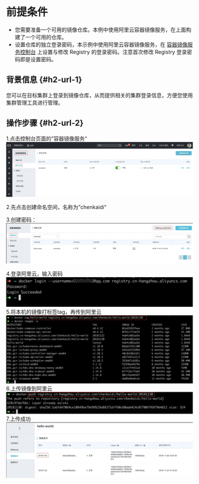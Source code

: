 # 前提条件

* 您需要准备一个可用的镜像仓库。本例中使用阿里云容器镜像服务，在上面构建了一个可用的仓库。
* 设置仓库的独立登录密码，本示例中使用阿里云容器镜像服务，在
  [容器镜像服务控制台](https://cr.console.aliyun.com/)
  上设置与修改 Registry 的登录密码。注意首次修改 Registry 登录密码即是设置密码。

## 背景信息 {#h2-url-1}

您可以在目标集群上登录到镜像仓库，从而提供相关的集群登录信息，方便您使用集群管理工具进行管理。

## 操作步骤 {#h2-url-2}

1.点击控制台页面的”容器镜像服务“![](/assets/Xnip2018-11-30_19-11-02.jpg)

2.先点击创建命名空间，名称为”chenkaidi“



3.创建密码：![](/assets/Xnip2018-11-30_19-16-28.jpg)

4.登录阿里云，输入密码![](/assets/Xnip2018-11-30_19-24-02.jpg)5.将本机的镜像打标签tag，再传到阿里云![](/assets/Xnip2018-11-30_19-26-56.jpg)6.上传镜像到阿里云![](/assets/Xnip2018-11-30_19-27-36.jpg)7.上传成功![](/assets/Xnip2018-11-30_19-36-54.jpg)

